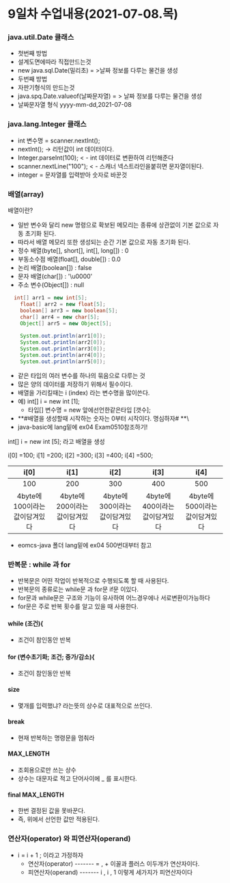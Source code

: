 # 9일차 수업내용(2021-07-08.목)

### java.util.Date 클래스

-  첫번째 방법
  - 설계도면에따라 직접만드는것
  - new java.sql.Date(밀리초) = >날짜 정보를 다루는 물건을 생성
-  두번째 방법
  - 자판기형식의 만드는것
  - java.spq.Date.valueof(날짜문자열) = > 날짜 정보를 다루는 물건을 생성
  - 날짜문자열 형식 yyyy-mm-dd,2021-07-08



### java.lang.Integer 클래스

-  int  변수명 = scanner.nextInt();
  - nextInt();  -> 리턴값이 int 데이터이다.
-  Integer.parseInt(100); < - int 데이터로 변환하여 리턴해준다
  -  scanner.nextLine("100");  < - 스캐너 넥스트라인을붙히면 문자열이된다.
-  integer  =  문자열를 입력받아 숫자로 바꾼것

### 배열(array)

배열이란?

- 일반 변수와 달리 new 명령으로 확보된 메모리는 종류에 상관없이 기본 값으로 자동 초기화 된다.
- 따라서 배열 메모리 또한 생성되는 순간 기본 값으로 자동 초기화 된다.
- 정수 배열(byte[], short[], int[], long[]) : 0
- 부동소수점 배열(float[], double[]) : 0.0
- 논리 배열(boolean[]) : false
- 문자 배열(char[]) : '\u0000'
- 주소 변수(Object[]) : null

```java
  int[] arr1 = new int[5];
    float[] arr2 = new float[5];
    boolean[] arr3 = new boolean[5];
    char[] arr4 = new char[5];
    Object[] arr5 = new Object[5];
    
    System.out.println(arr1[0]);
    System.out.println(arr2[0]);
    System.out.println(arr3[0]);
    System.out.println(arr4[0]);
    System.out.println(arr5[0]);
```



- 같은 타입의 여러 변수를 하나의 묶음으로 다루는 것
- 많은 양의 데이터를 저장하기 위해서 필수이다.
- 배열을 가리킬때는 i (index) 라는 변수명을 많이쓴다.
- 예) int[] i = new int [1];
  - 타입[] 변수명 = new 앞에선언한같은타입 [갯수];
- **#배열을 생성할때 시작하는 숫자는 0부터 시작이다. 명심하자# **\
- java-basic에 lang밑에 ex04 Exam0510참조하기!

int[] i = new int [5];   라고 배열을 생성

i[0] =100; 	i[1] =200;	i[2] =300;	i[3] =400;	i[4] =500;

|        i[0]         |        i[1]         |        i[2]         |        i[3]         |        i[4]         |
| :-----------------: | :-----------------: | :-----------------: | :-----------------: | :-----------------: |
|         100         |         200         |         300         |         400         |         500         |
| 4byte에 100이라는값이담겨있다 | 4byte에 200이라는값이담겨있다 | 4byte에 300이라는값이담겨있다 | 4byte에 400이라는값이담겨있다 | 4byte에 500이라는값이담겨있다 |

- eomcs-java 폴더 lang밑에 ex04  500번대부터 참고

### 반복문 : while 과 for

- 반복문은 어떤 작업이 반복적으로 수행되도록 할 때 사용된다.
- 반복문의 종류로는 while문 과 for문 if문 이있다.
- for문과 while문은 구조와 기능이 유사하여 어느경우에나 서로변환이가능하다
- for문은 주로 반복 횟수를 알고 있을 때 사용한다.

#### while (조건){

- 조건이 참인동안 반복

#### for (변수초기화;  조건;  증가/감소){

- 조건이 참인동안 반복

#### size

- 몇개를 입력했냐? 라는뜻의 상수로 대표적으로 쓰인다.

#### break

- 현재 반복하는 명령문을 멈춰라 

#### MAX_LENGTH

- 조회용으로만 쓰는 상수
- 상수는 대문자로 적고 단어사이에 _ 를 표시한다.

#### final MAX_LENGTH

- 한번 결정된 값을 못바꾼다.
- 즉, 위에서 선언한 값만 적용된다.

### 연산자(operator) 와 피연산자(operand)

- i = i + 1 ;     이라고 가정하자
  - 연산자(operator)  -------     =   , +     이꼴과 플러스 이두개가 연산자이다.
  - 피연산자(operand)  -------    i   ,   i   ,   1     이렇게 세가지가 피연산자이다



